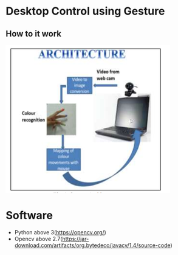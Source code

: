 # Desktop Control using Gesture

## How to it work


![](arch.PNG)

# Software 
* Python above 3(https://opencv.org/)
* Opencv above 2.7(https://jar-download.com/artifacts/org.bytedeco/javacv/1.4/source-code)

